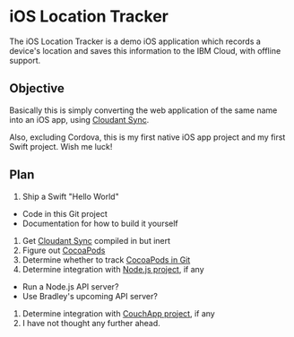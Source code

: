 # iOS Location Tracker

The iOS Location Tracker is a demo iOS application which records a device's location and saves this information to the IBM Cloud, with offline support.

## Objective

Basically this is simply converting the web application of the same name into an iOS app, using [Cloudant Sync].

Also, excluding Cordova, this is my first native iOS app project and my first Swift project. Wish me luck!

## Plan

1. Ship a Swift "Hello World"
  * Code in this Git project
  * Documentation for how to build it yourself
1. Get [Cloudant Sync] compiled in but inert
  1. Figure out [CocoaPods]
  1. Determine whether to track [CocoaPods in Git]
1. Determine integration with [Node.js project][tracker-nodejs], if any
  * Run a Node.js API server?
  * Use Bradley's upcoming API server?
1. Determine integration with [CouchApp project][tracker-couch], if any
1. I have not thought any further ahead.

[CocoaPods]: https://cocoapods.org/
[CocoaPods in Git]: http://guides.cocoapods.org/using/using-cocoapods.html#should-i-check-the-pods-directory-into-source-control
[Cloudant Sync]: https://github.com/cloudant/CDTDatastore#readme
[tracker-nodejs]: https://github.com/cloudant-labs/location-tracker-nodejs
[tracker-couch]: https://github.com/cloudant-labs/location-tracker-couchapp
